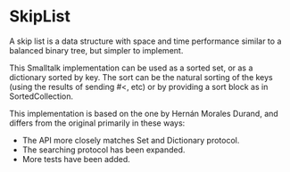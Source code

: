 # SkipList
A skip list is a data structure with space and time performance similar to a balanced binary tree, but simpler to implement.

This Smalltalk implementation can be used as a sorted set, or as a dictionary sorted by key.
The sort can be the natural sorting of the keys (using the results of sending #<, etc) or by providing a sort block as in SortedCollection.

This implementation is based on the one by Hernán Morales Durand, and differs from the original primarily in these ways:
* The API more closely matches Set and Dictionary protocol.
* The searching protocol has been expanded.
* More tests have been added.